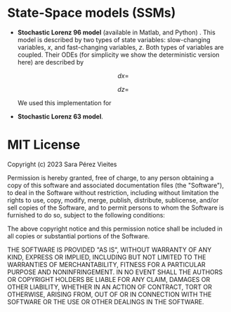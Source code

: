 # State-Space models (SSMs)

* **Stochastic Lorenz 96 model** (available in Matlab, and Python) . This model is described by two types of state variables: slow-changing variables, $x$, and fast-changing 
  variables, $z$. Both types of variables are coupled. Their ODEs (for simplicity we show the deterministic version here) 
  are described by
  
  $$dx = $$
 
  $$dz =  $$

  We used this implementation for 
  

* **Stochastic Lorenz 63 model**. 


# MIT License

Copyright (c) 2023 Sara Pérez Vieites

Permission is hereby granted, free of charge, to any person obtaining a copy
of this software and associated documentation files (the "Software"), to deal
in the Software without restriction, including without limitation the rights
to use, copy, modify, merge, publish, distribute, sublicense, and/or sell
copies of the Software, and to permit persons to whom the Software is
furnished to do so, subject to the following conditions:

The above copyright notice and this permission notice shall be included in all
copies or substantial portions of the Software.

THE SOFTWARE IS PROVIDED "AS IS", WITHOUT WARRANTY OF ANY KIND, EXPRESS OR
IMPLIED, INCLUDING BUT NOT LIMITED TO THE WARRANTIES OF MERCHANTABILITY,
FITNESS FOR A PARTICULAR PURPOSE AND NONINFRINGEMENT. IN NO EVENT SHALL THE
AUTHORS OR COPYRIGHT HOLDERS BE LIABLE FOR ANY CLAIM, DAMAGES OR OTHER
LIABILITY, WHETHER IN AN ACTION OF CONTRACT, TORT OR OTHERWISE, ARISING FROM,
OUT OF OR IN CONNECTION WITH THE SOFTWARE OR THE USE OR OTHER DEALINGS IN THE
SOFTWARE.
